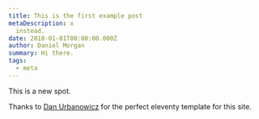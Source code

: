 ```yaml
---
title: This is the first example post
metaDescription: x
  instead.
date: 2010-01-01T00:00:00.000Z
author: Daniel Morgan
summary: Hi there. 
tags:
  - meta
---
```


This is a new spot.

Thanks to <a href="https://www.danurbanowicz.com">Dan Urbanowicz</a> for the perfect eleventy template for this site.  

